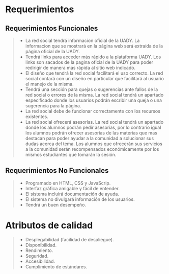 # Requerimientos
## Requerimientos Funcionales
> - La red social tendrá informacion oficial de la UADY. La informacion que se mostrará en la página web será extraída de la página oficial de la UADY.
> - Tendrá links para acceder más rápido a la plataforma UADY. Los links son sacados de la pagina oficial de la UADY para poder redirigir de manera más rápida al sitio web indicado.
> - El diseño que tendrá la red social facilitará el uso correcto. La red social contará con un diseño en particular que facilitará al usuario el manejo de la misma.
> - Tendrá una sección para quejas o sugerencias ante fallos de la red social o errores de la misma. La red social tendrá un apartado especificado donde los usuarios podrán escribir una queja o una sugerencia para la página.
> - La red social debe de funcionar correctamente con los recursos existentes.
> - La red social ofrecerá asesorías. La red social tendrá un apartado donde los alumnos podrán pedir asesorías, por lo contrario igual los alumnos podrán ofrecer asesorías de las materias que mas destacan para poder ayudar a la comunidad a solucionar sus dudas acerca del	 tema. Los alumnos que ofrecerán sus servicios a la comunidad serán recompensados económicamente por los mismos estudiantes que tomarán la sesión. 

## Requerimientos No Funcionales
> - Programado en HTML, CSS y JavaScrip.
> - Interfaz gráfica amigable y fácil de entender.
> - El sistema incluirá documentación de ayuda.
> - El sistema no divulgará información de los usuarios.
> - Tendrá un buen desempeño.

# Atributos de calidad
> - Desplegabilidad (facilidad de despliegue).
> - Disponibilidad.
> - Rendimiento.
> - Seguridad.
> - Accesibilidad.
> - Cumplimiento de estándares.
